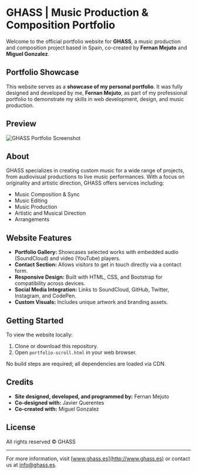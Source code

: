 # GHASS | Music Production & Composition Portfolio

Welcome to the official portfolio website for **GHASS**, a music production and composition project based in Spain, co-created by **Fernan Mejuto** and **Miguel Gonzalez**.

## Portfolio Showcase

This website serves as a **showcase of my personal portfolio**. It was fully designed and developed by me, **Fernan Mejuto**, as part of my professional portfolio to demonstrate my skills in web development, design, and music production.

## Preview

![GHASS Portfolio Screenshot](media/ghass-portfolio-screenshot.png)

## About

GHASS specializes in creating custom music for a wide range of projects, from audiovisual productions to live music performances. With a focus on originality and artistic direction, GHASS offers services including:

- Music Composition & Sync
- Music Editing
- Music Production
- Artistic and Musical Direction
- Arrangements

## Website Features

- **Portfolio Gallery:** Showcases selected works with embedded audio (SoundCloud) and video (YouTube) players.
- **Contact Section:** Allows visitors to get in touch directly via a contact form.
- **Responsive Design:** Built with HTML, CSS, and Bootstrap for compatibility across devices.
- **Social Media Integration:** Links to SoundCloud, GitHub, Twitter, Instagram, and CodePen.
- **Custom Visuals:** Includes unique artwork and branding assets.

## Getting Started

To view the website locally:

1. Clone or download this repository.
2. Open `portfolio-scroll.html` in your web browser.

No build steps are required; all dependencies are loaded via CDN.

## Credits

- **Site designed, developed, and programmed by:** Fernan Mejuto
- **Co-designed with:** Javier Querentes
- **Co-created with:** Miguel Gonzalez

## License

All rights reserved © GHASS

---

For more information, visit [www.ghass.es](http://www.ghass.es) or contact us at info@ghass.es.
